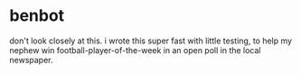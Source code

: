 # benbot
don't look closely at this.  i wrote this super fast with little testing, to help my nephew win football-player-of-the-week in an open poll in the local newspaper.
